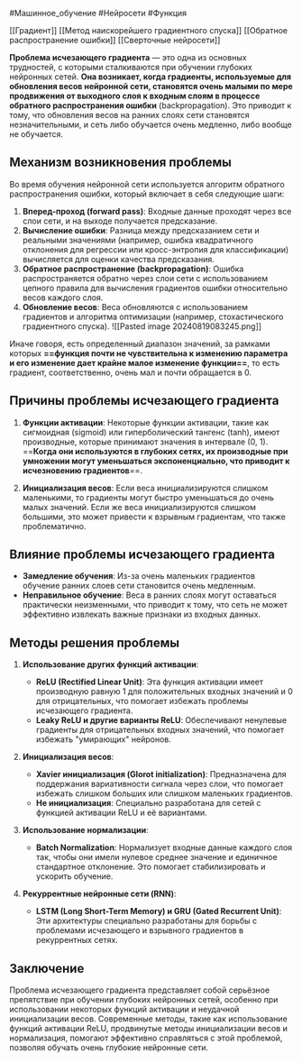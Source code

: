 #Машинное_обучение #Нейросети #Функция 

[[Градиент]]
[[Метод наискорейшего градиентного спуска]]
[[Обратное распространение ошибки]]
[[Сверточные нейросети]]

**Проблема исчезающего градиента** — это одна из основных трудностей, с которыми сталкиваются при обучении глубоких нейронных сетей. **Она возникает, когда градиенты, используемые для обновления весов нейронной сети, становятся очень малыми по мере продвижения от выходного слоя к входным слоям в процессе обратного распространения ошибки** (backpropagation). Это приводит к тому, что обновления весов на ранних слоях сети становятся незначительными, и сеть либо обучается очень медленно, либо вообще не обучается.
## Механизм возникновения проблемы

Во время обучения нейронной сети используется алгоритм обратного распространения ошибки, который включает в себя следующие шаги:

1. **Вперед-проход (forward pass)**: Входные данные проходят через все слои сети, и на выходе получается предсказание.
2. **Вычисление ошибки**: Разница между предсказанием сети и реальными значениями (например, ошибка квадратичного отклонения для регрессии или кросс-энтропия для классификации) вычисляется для оценки качества предсказания.
3. **Обратное распространение (backpropagation)**: Ошибка распространяется обратно через слои сети с использованием цепного правила для вычисления градиентов ошибки относительно весов каждого слоя.
4. **Обновление весов**: Веса обновляются с использованием градиентов и алгоритма оптимизации (например, стохастического градиентного спуска).
![[Pasted image 20240819083245.png]]

Иначе говоря, есть определенный диапазон значений, за рамками которых **==функция почти не чувствительна к изменению параметра и его изменение дает крайне малое изменение функции==**, то есть градиент, соответственно, очень мал и почти обращается в 0. 
## Причины проблемы исчезающего градиента

1. **Функции активации**: Некоторые функции активации, такие как сигмоидная (sigmoid) или гиперболический тангенс (tanh), имеют производные, которые принимают значения в интервале (0, 1). ==**Когда они используются в глубоких сетях, их производные при умножении могут уменьшаться экспоненциально, что приводит к исчезновению градиентов**==.
    
2. **Инициализация весов**: Если веса инициализируются слишком маленькими, то градиенты могут быстро уменьшаться до очень малых значений. Если же веса инициализируются слишком большими, это может привести к взрывным градиентам, что также проблематично.
    
## Влияние проблемы исчезающего градиента

- **Замедление обучения**: Из-за очень маленьких градиентов обучение ранних слоев сети становится очень медленным.
- **Неправильное обучение**: Веса в ранних слоях могут оставаться практически неизменными, что приводит к тому, что сеть не может эффективно извлекать важные признаки из входных данных.

## Методы решения проблемы

1. **Использование других функций активации**:
    
    - **ReLU (Rectified Linear Unit)**: Эта функция активации имеет производную равную 1 для положительных входных значений и 0 для отрицательных, что помогает избежать проблемы исчезающего градиента.
    - **Leaky ReLU и другие варианты ReLU**: Обеспечивают ненулевые градиенты для отрицательных входных значений, что помогает избежать "умирающих" нейронов.
2. **Инициализация весов**:
    
    - **Xavier инициализация (Glorot initialization)**: Предназначена для поддержания вариативности сигнала через слои, что помогает избежать слишком больших или слишком маленьких градиентов.
    - **He инициализация**: Специально разработана для сетей с функцией активации ReLU и её вариантами.
3. **Использование нормализации**:
    
    - **Batch Normalization**: Нормализует входные данные каждого слоя так, чтобы они имели нулевое среднее значение и единичное стандартное отклонение. Это помогает стабилизировать и ускорить обучение.
4. **Рекуррентные нейронные сети (RNN)**:
    
    - **LSTM (Long Short-Term Memory) и GRU (Gated Recurrent Unit)**: Эти архитектуры специально разработаны для борьбы с проблемами исчезающего и взрывного градиентов в рекуррентных сетях.

## Заключение

Проблема исчезающего градиента представляет собой серьёзное препятствие при обучении глубоких нейронных сетей, особенно при использовании некоторых функций активации и неудачной инициализации весов. Современные методы, такие как использование функций активации ReLU, продвинутые методы инициализации весов и нормализация, помогают эффективно справляться с этой проблемой, позволяя обучать очень глубокие нейронные сети.
